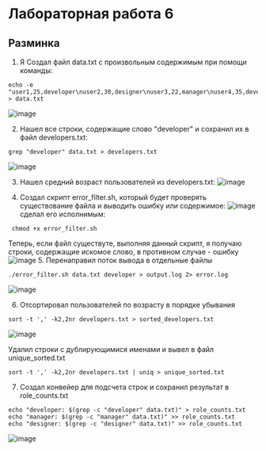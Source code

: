 # Лабораторная работа 6
## Разминка

1. Я Создал файл data.txt с произвольным содержимым при помощи команды:
```
echo -e "user1,25,developer\nuser2,30,designer\nuser3,22,manager\nuser4,35,developer\nuser5,29,developer" > data.txt
```
![image](https://github.com/user-attachments/assets/b488f484-2baa-48e3-a686-7d65971c1351)

2. Нашел все строки, содержащие слово "developer" и сохранил их в файл developers.txt:
```
grep "developer" data.txt > developers.txt
```
![image](https://github.com/user-attachments/assets/43965ac7-3ba5-4361-b0c9-d8dc89dcf28c)

3. Нашел средний возраст пользователей из developers.txt:
![image](https://github.com/user-attachments/assets/6243cc68-c8da-4ded-92cf-8aa0fcbd3a15)

4. Создал скрипт error_filter.sh, который будет проверять существование файла и выводить ошибку или содержимое:
![image](https://github.com/user-attachments/assets/5c5c35b0-9a60-4c37-872c-dbe84dfd48ef)
сделал его исполнимым:
```
 chmod +x error_filter.sh
```
Теперь, если файл существуте, выполняя данный скрипт, я получаю строки, содержащие искомое слово, в противном случае - ошибку
![image](https://github.com/user-attachments/assets/84e297d6-57df-46a1-b3c0-5c70dd5ff0e5)
5. Перенаправил поток вывода в отдельные файлы 
```
./error_filter.sh data.txt developer > output.log 2> error.log
```
![image](https://github.com/user-attachments/assets/279e6a6e-b40d-47dd-9168-eb2d32e7c48d)

6. Отсортировал пользователей по возрасту в порядке убывания
```
sort -t ',' -k2,2nr developers.txt > sorted_developers.txt
```
![image](https://github.com/user-attachments/assets/dae070cc-7c65-46ba-95d4-33cca55ff5f0)

Удалил строки с дублирующимися именами и вывел в файл unique_sorted.txt
```
sort -t ',' -k2,2nr developers.txt | uniq > unique_sorted.txt
```
7. Создал конвейер для подсчета строк и сохранил результат в role_counts.txt
```
echo "developer: $(grep -c "developer" data.txt)" > role_counts.txt
echo "manager: $(grep -c "manager" data.txt)" >> role_counts.txt
echo "designer: $(grep -c "designer" data.txt)" >> role_counts.txt
```
![image](https://github.com/user-attachments/assets/e993da9c-d4e4-4bf9-9cd0-9a5f956b8a27)
